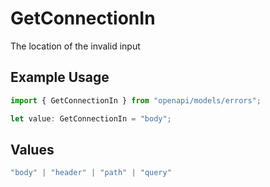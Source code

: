# GetConnectionIn

The location of the invalid input

## Example Usage

```typescript
import { GetConnectionIn } from "openapi/models/errors";

let value: GetConnectionIn = "body";
```

## Values

```typescript
"body" | "header" | "path" | "query"
```